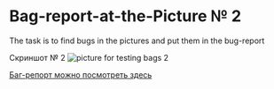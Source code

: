 # Bag-report-at-the-Picture № 2

The task is to find bugs in the pictures and put them in the bug-report

Скриншот № 2
![picture for testing bags 2](https://user-images.githubusercontent.com/100410326/155970739-39627a14-8f0f-4ff0-90aa-2e563a5571ab.png)

 <p><a href="https://docs.google.com/spreadsheets/d/1PrOTW6LXqQFovo9EZWiJ8tzgJwug3Fi_dJlugE3AHyQ/edit?usp=sharing" target="_blank" >Баг-репорт можно посмотреть здесь</a></p>
